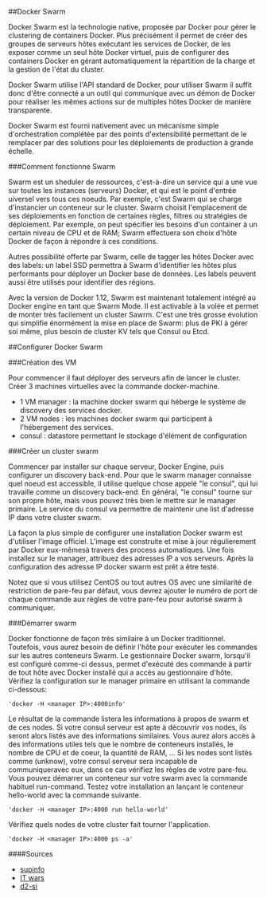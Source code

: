 ##Docker Swarm


Docker Swarm est la technologie native, proposée par Docker pour gérer le clustering de containers Docker. Plus précisément il permet de créer des groupes de serveurs hôtes exécutant les services de Docker, de les exposer comme un seul hôte Docker virtuel, puis de configurer des containers Docker en gérant automatiquement la répartition de la charge et la gestion de l'état du cluster.

Docker Swarm utilise l'API standard de Docker, pour utiliser Swarm il suffit donc d'être connecté a un outil qui communique avec un démon de Docker pour réaliser les mêmes actions sur de multiples hôtes Docker de manière transparente.

Docker Swarm est fourni nativement avec un mécanisme simple d'orchestration complétée par des points d'extensibilité permettant de le remplacer par des solutions pour les déploiements de production à grande échelle.


###Comment fonctionne Swarm


Swarm est un sheduler de ressources, c'est-à-dire un service qui a une vue sur toutes les instances (serveurs) Docker, et qui est le point d'entrée uiversel vers tous ces noeuds. Par exemple, c'est Swarm qui se charge d'instancier un conteneur sur le cluster. Swarm choisit l'emplacement de ses déploiements en fonction de certaines règles, filtres ou stratégies de déploiement. Par exemple, on peut spécifier les besoins d'un container à un certain niveau de CPU et de RAM; Swarm effectuera son choix d'hôte Docker de façon à répondre à ces conditions.

Autres possibilité offerte par Swarm, celle de tagger les hôtes Docker avec des labels: un label SSD permettra à Swarm d'identifier les hôtes plus performants pour déployer un Docker base de données.
Les labels peuvent aussi être utilisés pour identifier des régions.

Avec la version de Docker 1.12, Swarm est maintenant totalement intégré au Docker engine en tant que Swarm Mode. Il est activable à la volée et permet de monter très facilement un cluster Sawrm. C'est une très grosse évolution qui simplifie énormément la mise en place de Swarm: plus de PKI à gérer soi même, plus besoin de cluster KV tels que Consul ou Etcd.


##Configurer Docker Swarm


###Création des VM


Pour commencer il faut déployer des serveurs afin de lancer le cluster. Créer 3 machines virtuelles avec la commande docker-machine. 

* 1 VM manager : la machine docker swarm qui héberge le système de discovery des services docker.
* 2 VM nodes : les machines docker swarm qui participent à l'hébergement des services.
* consul : datastore permettant le stockage d'élément de configuration
	

###Créer un cluster swarm


Commencer par installer sur chaque serveur, Docker Engine, puis configurer un discovery back-end. Pour que le swarm manager connaisse quel noeud est accessible, il utilise quelque chose appelé "le consul", qui lui travaille comme un discovery back-end. En général, "le consul" tourne sur son propre hôte, mais vous pouvez très bien le mettre sur le manager primaire. Le service du consul va permettre de maintenir une list d'adresse IP dans votre cluster swarm.

La façon la plus simple de configurer une installation Docker swarm est d'utiliser l'image officiel. L'image est construite et mise à jour régulierement par Docker eux-mêmesà  travers des process automatiques.
Une fois installez sur le manager, attribuez des adresses IP a vos serveurs.
Après la configuration des adresse IP docker swarm est prêt a être testé.

Notez que si vous utilisez CentOS ou tout autres OS avec une similarité de restriction de pare-feu par défaut, vous devrez ajouter le numéro de port de chaque commande aux règles de votre pare-feu pour autorisé swarm à communiquer.


###Démarrer swarm


Docker fonctionne de façon très similaire à un Docker traditionnel. Toutefois, vous aurez besoin de définir l'hôte pour exécuter les commandes sur les autres conteneurs Swarm. Le gestionnaire Docker swarm, lorsqu'il est configuré comme-ci dessus, permet d'exécuté des commande à partir de tout hôte avec Docker installé qui a accès au gestionnaire d'hôte. Vérifiez la configuration sur le manager primaire en utilisant la commande ci-dessous:


	'docker -H <manager IP>:4000info'
	
	
Le résultat de la commande listera les informations à propos de swarm et de ces nodes. Si votre consul serveur est apte à découvrir vos nodes, ils seront alors listés ave des informations similaires. Vous aurez alors accès à des informations utiles tels que le nombre de conteneurs installés, le nombre de CPU et de coeur, la quantité de RAM, ...
Si les nodes sont listés comme (unknow), votre consul serveur sera incapable de communiqueravec eux, dans ce cas vérifiez les règles de votre pare-feu.
Vous pouvez démarrer un conteneur sur votre swarm avec la commande habituel run-command. Testez votre installation an lançant le conteneur hello-world avec la commande suivante.


	'docker -H <manager IP>:4000 run hello-world'
	
	
Vérifiez quels nodes de votre cluster fait tourner l'application.


	'docker -H <manager IP>:4000 ps -a'
	
####Sources


* [supinfo](https://www.supinfo.com/articles/single/3037-comment-configurer-docker-swarm)
* [IT wars](http://www.it-wars.com/posts/virtualisation/docker-swarm-par-lexemple/)
* [d2-si](http://blog.d2-si.fr/2016/06/29/start-up-docker-swarm/)
